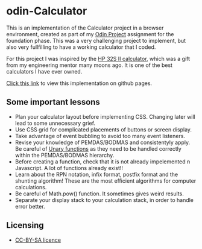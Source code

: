 # odin-Calculator
This is an implementation of the Calculator project in a browser environment, created as part of my [Odin Project](https://www.theodinproject.com/) assignment for the foundation phase. This was a very challenging project to implement, but also very fullfilling to have a working calculator that I coded.

For this project I was inspired by the [HP 32S II calculator](https://www.calculator.org/calculators/Hewlett-Packard_HP_32S_II.html), which was a gift from my engineering mentor many moons ago. It is one of the best calculators I have ever owned.

[Click this link](https://thuvack.github.io/Dumis-OdinProjects/7-OdinCalculator/) to view this implementation on github pages.

## Some important lessons

- Plan your calculator layout before implementing CSS. Changing later will lead to some unnecessary grief.
- Use CSS grid for complicated placements of buttons or screen display.
- Take advantage of event bubbling to avoid too many event listeners.
- Revise your knowledge of PEMDAS/BODMAS and consistentyly apply. Be careful of [Unary functions](https://qr.ae/pvAgsb) as they need to be handled correctly within the PEMDAS/BODMAS hierarchy.
- Before creating a function, check that it is not already impelemented n Javascript. A lot of functions already exist!!
- Learn about the RPN notation, infix format, postfix format and the shunting algorithm! These are the most efficient algorithms for computer calculations.
- Be careful of Math.pow() function. It sometimes gives weird results.
- Separate your display stack to your calculation stack, in order to handle error better. 

## Licensing

- [CC-BY-SA licence](https://creativecommons.org/licenses/by-sa/4.0/)
